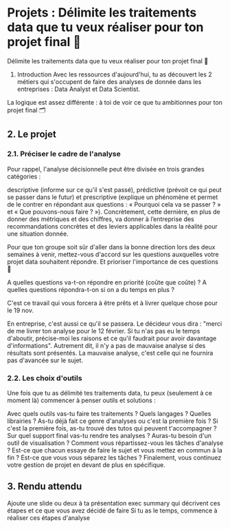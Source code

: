# Projets : Délimite les traitements data que tu veux réaliser pour ton projet final 🔎
  
Délimite les traitements data que tu veux réaliser pour ton projet final 🔎
1. Introduction
Avec les ressources d'aujourd'hui, tu as découvert les 2 métiers qui s'occupent de faire des analyses de donnée dans les entreprises : Data Analyst et Data Scientist.

La logique est assez différente : à toi de voir ce que tu ambitionnes pour ton projet final 🗂

## 2. Le projet
### 2.1. Préciser le cadre de l'analyse
Pour rappel, l'analyse décisionnelle peut être divisée en trois grandes catégories :

descriptive (informe sur ce qu'il s'est passé),
prédictive (prévoit ce qui peut se passer dans le futur) et
prescriptive (explique un phénomène et permet de le contrer en répondant aux questions : « Pourquoi cela va se passer ? » et « Que pouvons-nous faire ? »).
Concrètement, cette dernière, en plus de donner des métriques et des chiffres, va donner à l’entreprise des recommandations concrètes et des leviers applicables dans la réalité pour une situation donnée.

Pour que ton groupe soit sûr d'aller dans la bonne direction lors des deux semaines à venir, mettez-vous d'accord sur les questions auxquelles votre projet data souhaitent répondre. Et prioriser l'importance de ces questions 🧐

A quelles questions va-t-on répondre en priorité (coûte que coûte) ?
A quelles questions répondra-t-on si on a du temps en plus ?

C'est ce travail qui vous forcera à être prêts et à livrer quelque chose pour le 19 nov.

En entreprise, c'est aussi ce qu'il se passera. Le décideur vous dira : "merci de me livrer ton analyse pour le 12 février. Si tu n'as pas eu le temps d'aboutir, précise-moi les raisons et ce qu'il faudrait pour avoir davantage d'informations". Autrement dit, il n'y a pas de mauvaise analyse si des résultats sont présentés. La mauvaise analyse, c'est celle qui ne fournira pas d'avancée sur le sujet.

### 2.2. Les choix d'outils
Une fois que tu as délimité tes traitements data, tu peux (seulement à ce moment là) commencer à penser outils et solutions :

Avec quels outils vas-tu faire tes traitements ? Quels langages ? Quelles librairies ?
As-tu déjà fait ce genre d'analyses ou c'est la première fois ? Si c'est la première fois, as-tu trouvé des tutos qui peuvent t'accompagner ?
Sur quel support final vas-tu rendre tes analyses ?
Auras-tu besoin d'un outil de visualisation ?
Comment vous répartissez-vous les tâches d'analyse ? Est-ce que chacun essaye de faire le sujet et vous mettez en commun à la fin ? Est-ce que vous vous séparez les tâches ?
Finalement, vous continuez votre gestion de projet en devant de plus en spécifique.

## 3. Rendu attendu
Ajoute une slide ou deux à ta présentation exec summary qui décrivent ces étapes et ce que vous avez décidé de faire
Si tu as le temps, commence à réaliser ces étapes d'analyse